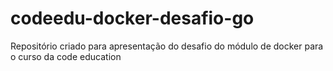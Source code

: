# codeedu-docker-desafio-go
Repositório criado para apresentação do desafio do módulo de docker para o curso da code education

